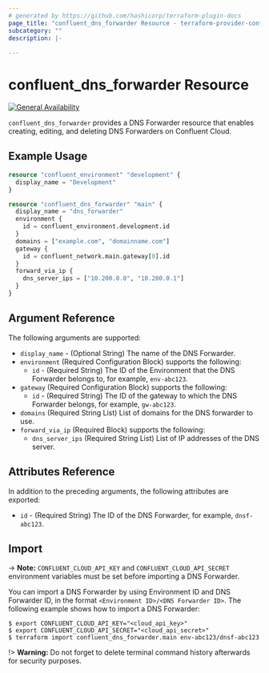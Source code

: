 ```yaml
---
# generated by https://github.com/hashicorp/terraform-plugin-docs
page_title: "confluent_dns_forwarder Resource - terraform-provider-confluent"
subcategory: ""
description: |-
  
---
```


# confluent_dns_forwarder Resource

[![General Availability](https://img.shields.io/badge/Lifecycle%20Stage-General%20Availability-%2345c6e8)](https://docs.confluent.io/cloud/current/api.html#section/Versioning/API-Lifecycle-Policy)

`confluent_dns_forwarder` provides a DNS Forwarder resource that enables creating, editing, and deleting DNS Forwarders on Confluent Cloud.

## Example Usage

```terraform
resource "confluent_environment" "development" {
  display_name = "Development"
}

resource "confluent_dns_forwarder" "main" {
  display_name = "dns_forwarder"
  environment {
    id = confluent_environment.development.id
  }
  domains = ["example.com", "domainname.com"]
  gateway {
    id = confluent_network.main.gateway[0].id
  }
  forward_via_ip {
    dns_server_ips = ["10.200.0.0", "10.200.0.1"]
  }
}
```

<!-- schema generated by tfplugindocs -->
## Argument Reference

The following arguments are supported:

- `display_name` - (Optional String) The name of the DNS Forwarder.
- `environment` (Required Configuration Block) supports the following:
  - `id` - (Required String) The ID of the Environment that the DNS Forwarder belongs to, for example, `env-abc123`.
- `gateway` (Required Configuration Block) supports the following:
  - `id` - (Required String) The ID of the gateway to which the DNS Forwarder belongs, for example, `gw-abc123`.
- `domains` (Required String List) List of domains for the DNS forwarder to use.
- `forward_via_ip` (Required Block) supports the following:
  - `dns_server_ips` (Required String List) List of IP addresses of the DNS server.


## Attributes Reference

In addition to the preceding arguments, the following attributes are exported:

- `id` - (Required String) The ID of the DNS Forwarder, for example, `dnsf-abc123`.

## Import

-> **Note:** `CONFLUENT_CLOUD_API_KEY` and `CONFLUENT_CLOUD_API_SECRET` environment variables must be set before importing a DNS Forwarder.

You can import a DNS Forwarder by using Environment ID and DNS Forwarder ID, in the format `<Environment ID>/<DNS Forwarder ID>`. The following example shows how to import a DNS Forwarder:

```shell
$ export CONFLUENT_CLOUD_API_KEY="<cloud_api_key>"
$ export CONFLUENT_CLOUD_API_SECRET="<cloud_api_secret>"
$ terraform import confluent_dns_forwarder.main env-abc123/dnsf-abc123
```

!> **Warning:** Do not forget to delete terminal command history afterwards for security purposes.

